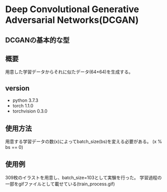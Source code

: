 # Deep Convolutional Generative Adversarial Networks(DCGAN)
DCGANの基本的な型
----
## 概要
用意した学習データからそれに似たデータ(64×64)を生成する。

## version
- python 3.7.3
- torch 1.1.0
- torchvision 0.3.0

## 使用方法  
用意する学習データの数(x)によってbatch_size(bs)を変える必要がある。
(x % bs == 0)

## 使用例  
309枚のイラストを用意し、batch_size=103として実験を行った。
学習過程の一部をgifファイルとして載せている(train_process.gif)
